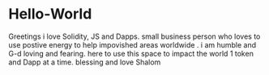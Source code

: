 # Hello-World

Greetings  i love Solidity, JS and Dapps. small business person who loves to use postive energy to help impovished areas worldwide  .
i am humble and G-d loving and fearing. here to use this space to impact the world 1 token and Dapp at a time.
blessing and love Shalom
